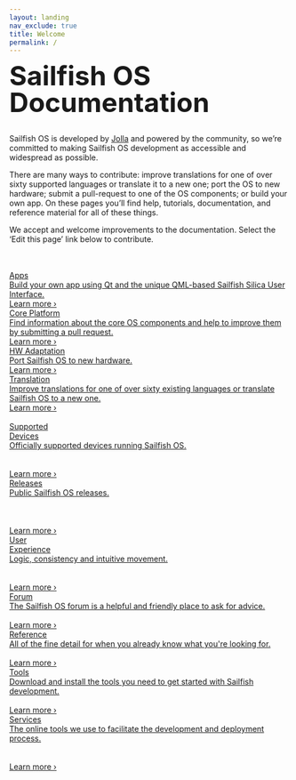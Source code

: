 ```yaml
---
layout: landing
nav_exclude: true
title: Welcome
permalink: /
---
```

<span class="landing-highlight" style="font-size:xxx-large;line-height:1"><b>Sailfish OS<br/>Documentation</b></span>
<div class="landing-text" style="margin-top: 2rem; margin-bottom: 3rem;"><p>
Sailfish OS is developed by <a href="https://jolla.com">Jolla</a> and powered by the community, so we’re committed to making Sailfish OS development as accessible and widespread as possible.
</p>
<p>There are many ways to contribute: improve translations for one of over sixty supported languages or translate it to a new one; port the OS to new hardware; submit a pull-request to one of the OS components; or build your own app. On these pages you’ll find help, tutorials, documentation, and reference material for all of these things.</p>
<p>We accept and welcome improvements to the documentation. Select the ‘Edit this page’ link below to contribute.</p>
</div>
<div class="landing-container">
  <a href="/Develop/Apps">
  <div class="landing-img" style="background-image: url(assets/images/apps.jpg)">
    <span class="landing-head">Apps</span>
    <div  class="landing-text landing-box-text">
      Build your own app using Qt and the unique QML-based Sailfish Silica User Interface.
    </div>
    <span class="landing-text landing-foot">Learn more ›</span>
  </div></a>
  <a href="/Develop/Platform">
  <div class="landing-img" style="background-image: url(assets/images/platform.jpg)">
    <span class="landing-head">Core Platform</span>
    <div  class="landing-text landing-box-text">
      Find information about the core OS components and help to improve them by submitting a pull request.
    </div>
    <span class="landing-text landing-foot">Learn more ›</span>
  </div></a>
  <div class="clearfix"></div>
  <a href="/Develop/HW_Adaptation">
  <div class="landing-img" style="background-image: url(assets/images/adaptation.jpg)">
    <span class="landing-head">HW Adaptation</span>
    <div  class="landing-text landing-box-text">
      Port Sailfish OS to new hardware.
    </div>
    <span class="landing-text landing-foot">Learn more ›</span>
  </div></a>
  <a href="/Develop/L10n">
  <div class="landing-img" style="background-image: url(assets/images/translation.jpg)">
    <span class="landing-head">Translation</span>
    <div  class="landing-text landing-box-text">
      Improve translations for one of over sixty existing languages or translate Sailfish OS to a new one.
    </div>
    <span class="landing-text landing-foot">Learn more ›</span>
  </div></a>
  <div class="clearfix"></div>
</div>
<br>
<div class="landing-container landing-blank-container">
  <a href="/SupportedDevices">
  <div class="landing-blank">
    <span class="landing-head">Supported<br/>Devices</span>
    <div  class="landing-text landing-box-text">
      Officially supported devices running Sailfish OS.
      <br/><br/><br/>
      <span class="landing-link">Learn more ›</span>
    </div>
  </div></a>
</div>
<div class="landing-container landing-blank-container">
  <a href="/Releases">
  <div class="landing-blank">
    <span class="landing-head">Releases</span>
    <div  class="landing-text landing-box-text">
      Public Sailfish OS releases.
      <br/><br/><br/><br/>
      <span class="landing-link">Learn more ›</span>
    </div>
  </div></a>
</div>
<div class="landing-container landing-blank-container">
  <a href="https://sailfishos.org/design/">
  <div class="landing-blank">
    <span class="landing-head">User<br/>Experience</span>
    <div  class="landing-text landing-box-text">
      Logic, consistency and intuitive movement.
      <br/><br/><br/>
      <span class="landing-link">Learn more ›</span>
    </div>
  </div></a>
</div>
<div class="landing-container landing-blank-container">
  <a href="https://forum.sailfishos.org">
  <div class="landing-blank">
    <span class="landing-head">Forum</span>
    <div  class="landing-text landing-box-text">
      The Sailfish OS forum is a helpful and friendly place to ask for advice.
      <br/><br/>
      <span class="landing-link">Learn more ›</span>
    </div>
  </div></a>
</div>
<div class="landing-container landing-blank-container">
  <a href="/Reference">
  <div class="landing-blank">
    <span class="landing-head">Reference</span>
    <div  class="landing-text landing-box-text">
      All of the fine detail for when you already know what you're looking for.
      <br/><br/>
      <span class="landing-link">Learn more ›</span>
    </div>
  </div></a>
</div>
<div class="landing-container landing-blank-container">
  <a href="/Tools">
  <div class="landing-blank">
    <span class="landing-head">Tools</span>
    <div  class="landing-text landing-box-text">
      Download and install the tools you need to get started with Sailfish development.
      <br/><br/>
      <span class="landing-link">Learn more ›</span>
    </div>
  </div></a>
</div>
<div class="landing-container landing-blank-container">
  <a href="/Services">
  <div class="landing-blank">
    <span class="landing-head">Services</span>
    <div  class="landing-text landing-box-text">
      The online tools we use to facilitate the development and deployment process.
      <br/><br/><br/>
      <span class="landing-link">Learn more ›</span>
    </div>
  </div></a>
  <div class="clearfix"></div>
</div>
<div class="landing-text" style="margin-top: 2rem; margin-bottom: 4rem;">
